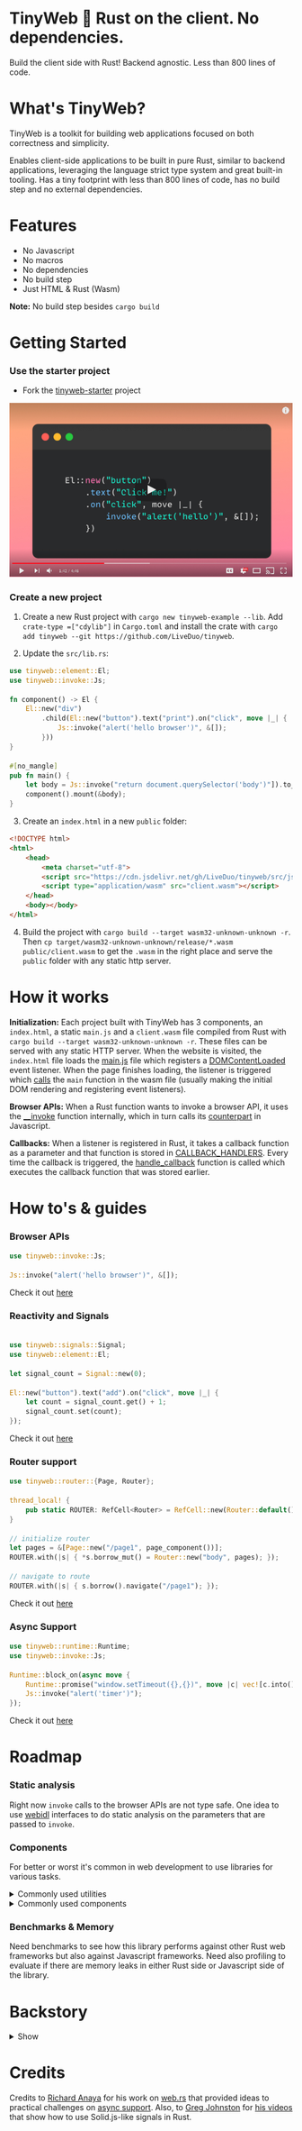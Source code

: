 # TinyWeb 🌱 Rust on the client. No dependencies.

Build the client side with Rust! Backend agnostic. Less than 800 lines of code.

# What's TinyWeb?

TinyWeb is a toolkit for building web applications focused on both correctness and simplicity.

Enables client-side applications to be built in pure Rust, similar to backend applications, leveraging the language strict type system and great built-in tooling. Has a tiny footprint with less than 800 lines of code, has no build step and no external dependencies.


# Features

- No Javascript
- No macros
- No dependencies
- No build step
- Just HTML & Rust (Wasm)

**Note:** No build step besides `cargo build`

# Getting Started

### Use the starter project

- Fork the [tinyweb-starter](https://github.com/LiveDuo/tinyweb-starter) project

[![Tutorial](https://raw.githubusercontent.com/LiveDuo/tinyweb/master/.github/assets/tinyweb-youtube.jpg)](https://www.youtube.com/watch?v=44P3IVnjEqo "Tutorial")

### Create a new project

1. Create a new Rust project with `cargo new tinyweb-example --lib`. Add `crate-type =["cdylib"]` in `Cargo.toml` and install the crate with `cargo add tinyweb --git https://github.com/LiveDuo/tinyweb`.

2. Update the `src/lib.rs`:
```rs
use tinyweb::element::El;
use tinyweb::invoke::Js;

fn component() -> El {
    El::new("div")
        .child(El::new("button").text("print").on("click", move |_| {
            Js::invoke("alert('hello browser')", &[]);
        }))
}

#[no_mangle]
pub fn main() {
    let body = Js::invoke("return document.querySelector('body')"]).to_ref().unwrap();
    component().mount(&body);
}
```

3. Create an `index.html` in a new `public` folder:
```html
<!DOCTYPE html>
<html>
    <head>
        <meta charset="utf-8">
        <script src="https://cdn.jsdelivr.net/gh/LiveDuo/tinyweb/src/js/main.js"></script>
        <script type="application/wasm" src="client.wasm"></script>
    </head>
    <body></body>
</html>
```



4. Build the project with `cargo build --target wasm32-unknown-unknown -r`. Then `cp target/wasm32-unknown-unknown/release/*.wasm public/client.wasm` to get the `.wasm` in the right place and serve the `public` folder with any static http server.



# How it works

**Initialization:** Each project built with TinyWeb has 3 components, an `index.html`, a static `main.js` and a `client.wasm` file compiled from Rust with `cargo build --target wasm32-unknown-unknown -r`. These files can be served with any static HTTP server. When the website is visited, the `index.html` file loads the [main.js](https://github.com/LiveDuo/tinyweb/blob/feature/readme/src/js/main.js) file which registers a [DOMContentLoaded](https://github.com/LiveDuo/tinyweb/blob/feature/readme/src/js/main.js) event listener. When the page finishes loading, the listener is triggered which [calls](https://github.com/LiveDuo/tinyweb/blob/feature/readme/src/js/main.js) the `main` function in the wasm file (usually making the initial DOM rendering and registering event listeners).

**Browser APIs:** When a Rust function wants to invoke a browser API, it uses the [__invoke](https://github.com/LiveDuo/tinyweb/blob/feature/readme/src/rust/src/invoke.rs) function internally, which in turn calls its [counterpart](https://github.com/LiveDuo/tinyweb/blob/feature/readme/src/js/main.js) in Javascript.

**Callbacks:** When a listener is registered in Rust, it takes a callback function as a parameter and that function is stored in [CALLBACK_HANDLERS](https://github.com/LiveDuo/tinyweb/blob/feature/readme/src/rust/src/callbacks.rs). Every time the callback is triggered, the [handle_callback](https://github.com/LiveDuo/tinyweb/blob/feature/readme/src/rust/src/handlers.rs) function is called which executes the callback function that was stored earlier.

# How to's & guides

### Browser APIs

```rs
use tinyweb::invoke::Js;

Js::invoke("alert('hello browser')", &[]);
```

Check it out [here](https://github.com/LiveDuo/tinyweb/blob/feature/readme/examples/features/src/lib.rs)

### Reactivity and Signals

```rs

use tinyweb::signals::Signal;
use tinyweb::element::El;

let signal_count = Signal::new(0);

El::new("button").text("add").on("click", move |_| {
    let count = signal_count.get() + 1;
    signal_count.set(count);
});
```

Check it out [here](https://github.com/LiveDuo/tinyweb/blob/feature/readme/examples/features/src/lib.rs)

### Router support

```rs
use tinyweb::router::{Page, Router};

thread_local! {
    pub static ROUTER: RefCell<Router> = RefCell::new(Router::default());
}

// initialize router
let pages = &[Page::new("/page1", page_component())];
ROUTER.with(|s| { *s.borrow_mut() = Router::new("body", pages); });

// navigate to route
ROUTER.with(|s| { s.borrow().navigate("/page1"); });
```

Check it out [here](https://github.com/LiveDuo/tinyweb/blob/feature/readme/examples/features/src/lib.rs)

### Async Support

```rs
use tinyweb::runtime::Runtime;
use tinyweb::invoke::Js;

Runtime::block_on(async move {
    Runtime::promise("window.setTimeout({},{})", move |c| vec![c.into(), 1_000.into()]).await;
    Js::invoke("alert('timer')");
});
```

Check it out [here](https://github.com/LiveDuo/tinyweb/blob/feature/readme/examples/features/src/lib.rs)

# Roadmap

### Static analysis

Right now `invoke` calls to the browser APIs are not type safe. One idea to use [webidl](https://github.com/whatwg/webidl) interfaces to do static analysis on the parameters that are passed to `invoke`.

### Components

For better or worst it's common in web development to use libraries for various tasks.

<details>
<summary>Commonly used utilities</summary>

- [ ] Drag & drop / resize
- [ ] File upload
- [ ] Markdown rendering

Maybe implement the utilities in the `examples` folder.

</details>

<details>
<summary>Commonly used components</summary>

- [ ] Table components
- [ ] Modals, tooltips and toasts
- [ ] Date / time pickers
- [ ] Chart / visualization

Could create a `components` folder to have components in.

</details>

### Benchmarks & Memory

Need benchmarks to see how this library performs against other Rust web frameworks but also against Javascript frameworks. Need also profiling to evaluate if there are memory leaks in either Rust side or Javascript side of the library.

# Backstory

<details>
<summary>Show</summary>

For quite some time, I couldn't decide if I like Typescript or not. On one hand, it offers stronger typing than pure JavaScript, providing more confidence in the code; but on the other hand, it comes with a heavy build system that complicates things and makes debugging significantly harder.

When I had to build an application where I really cared about correctness, I realized how much I didn't trust Typescript even for what's designed to do and I tried different Rust based web frameworks instead. While these frameworks alleviated correctness concerns, they introduced significant complexity, requiring hundreds of dependencies just to get started. For reference, `leptos` depends on 231 crates and its development tool `cargo-leptos` depends on another 485 crates.

Many of these dependencies come from the `wasm-bindgen` crate, which generates Rust bindings for browser APIs and the JavaScript glue code needed for these calls and is used almost universally by Rust based web frameworks as a lower level building block for accessing browser APIs.

Yet, using this crate is not the only way to interact with browser APIs and many applications could benefit from a different tool that makes different tradeoffs. In particular, many applications might benefit from simplicity and ease of debugging, I know the application I'm building probably would.

So, I set out to build a web framework that allows to build client side applications with Rust and has minimal footprint. The result is `TinyWeb`, a client side Rust framework built in <800 lines of code.

</details>

# Credits

Credits to [Richard Anaya](https://github.com/richardanaya) for his work on [web.rs](https://github.com/richardanaya/web.rs) that provided ideas to practical challenges on [async support](https://github.com/richardanaya/web.rs/blob/master/crates/web/src/executor.rs). Also, to [Greg Johnston](https://github.com/gbj) for [his videos](https://www.youtube.com/@gbjxc/videos) that show how to use Solid.js-like signals in Rust.
